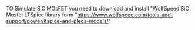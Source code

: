 TO Simulate SiC MOsFET you need to download and install "WolfSpeed SiC Mosfet LTSpice library form "https://www.wolfspeed.com/tools-and-support/power/ltspice-and-plecs-models/"
